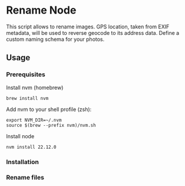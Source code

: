 # Rename Node

This script allows to rename images. GPS location, taken from EXIF metadata, will be used to reverse geocode to its
address data. Define a custom naming schema for your photos.

## Usage

### Prerequisites

Install nvm (homebrew)

```shell
brew install nvm
```

Add nvm to your shell profile (zsh):

```
export NVM_DIR=~/.nvm
source $(brew --prefix nvm)/nvm.sh
```

Install node

```shell
nvm install 22.12.0
```

### Installation



### Rename files


